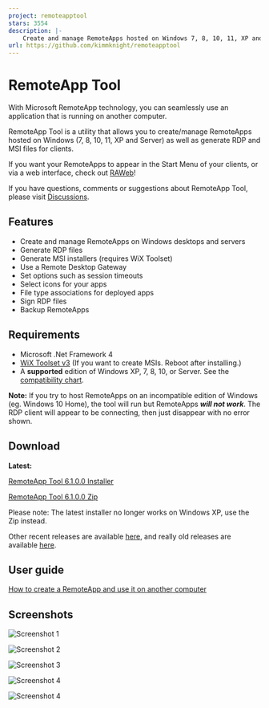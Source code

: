 ```yaml
---
project: remoteapptool
stars: 3554
description: |-
    Create and manage RemoteApps hosted on Windows 7, 8, 10, 11, XP and Server. Generate RDP and MSI files for clients.
url: https://github.com/kimmknight/remoteapptool
---
```


<meta name="google-site-verification" content="MGrMbBi28Ut57MeqKI6srDSmlrprH0lug6rwNMIi0_A" />

# RemoteApp Tool

With Microsoft RemoteApp technology, you can seamlessly use an application that is running on another computer.

RemoteApp Tool is a utility that allows you to create/manage RemoteApps hosted on Windows (7, 8, 10, 11, XP and Server) as well as generate RDP and MSI files for clients.

If you want your RemoteApps to appear in the Start Menu of your clients, or via a web interface, check out [RAWeb](https://github.com/kimmknight/raweb)!

If you have questions, comments or suggestions about RemoteApp Tool, please visit [Discussions](https://github.com/kimmknight/remoteapptool/discussions).

## Features

* Create and manage RemoteApps on Windows desktops and servers
* Generate RDP files
* Generate MSI installers (requires WiX Toolset)
* Use a Remote Desktop Gateway
* Set options such as session timeouts
* Select icons for your apps
* File type associations for deployed apps
* Sign RDP files
* Backup RemoteApps

## Requirements

* Microsoft .Net Framework 4
* [WiX Toolset v3](https://wixtoolset.org/docs/wix3/) (If you want to create MSIs. Reboot after installing.)
* A **supported** edition of Windows XP, 7, 8, 10, or Server. See the [compatibility chart](https://github.com/kimmknight/remoteapptool/wiki/Windows-Compatibility).

**Note:** If you try to host RemoteApps on an incompatible edition of Windows (eg. Windows 10 Home), the tool will run but RemoteApps ***will not work***. The RDP client will appear to be connecting, then just disappear with no error shown.

## Download

**Latest:**

[RemoteApp Tool 6.1.0.0 Installer](https://github.com/kimmknight/remoteapptool/releases/download/v6.1.0.0/RemoteApp.Tool.6100.msi)

[RemoteApp Tool 6.1.0.0 Zip](https://github.com/kimmknight/remoteapptool/releases/download/v6.1.0.0/RemoteApp.Tool.6100.zip)

Please note: The latest installer no longer works on Windows XP, use the Zip instead.

Other recent releases are available [here](https://github.com/kimmknight/remoteapptool/releases), and really old releases are available [here](https://github.com/kimmknight/remoteapptool/wiki/Version-history-(pre-GitHub)).

## User guide

[How to create a RemoteApp and use it on another computer](https://github.com/kimmknight/remoteapptool/wiki/Create-a-RemoteApp-and-use-it-on-another-computer)

## Screenshots

![Screenshot 1](https://raw.githubusercontent.com/wiki/kimmknight/remoteapptool/images/screenshots/ss1.png)


![Screenshot 2](https://raw.githubusercontent.com/wiki/kimmknight/remoteapptool/images/screenshots/ss2.png)


![Screenshot 3](https://raw.githubusercontent.com/wiki/kimmknight/remoteapptool/images/screenshots/ss3.png)


![Screenshot 4](https://raw.githubusercontent.com/wiki/kimmknight/remoteapptool/images/screenshots/ss5.png)


![Screenshot 4](https://raw.githubusercontent.com/wiki/kimmknight/remoteapptool/images/screenshots/ss4.png)

